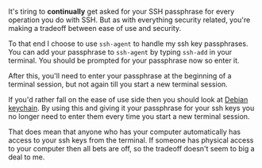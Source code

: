 It's tiring to **continually** get asked for your SSH passphrase for every operation you do with SSH. But as with everything security related, you're making a tradeoff between ease of use and security.

To that end I choose to use `ssh-agent` to handle my ssh key passphrases. You can add your passphrase to `ssh-agent` by typing `ssh-add` in your terminal. You should be prompted for your passphrase now so enter it.

After this, you'll need to enter your passphrase at the beginning of a terminal session, but not again till you start a new terminal session.

If you'd rather fall on the ease of use side then you should look at [Debian keychain](https://tracker.debian.org/pkg/keychain). By using this and giving it your passphrase for your ssh keys you no longer need to enter them every time you start a new terminal session.

That does mean that anyone who has your computer automatically has access to your ssh keys from the terminal. If someone has physical access to your computer then all bets are off, so the tradeoff doesn't seem to big a deal to me.
